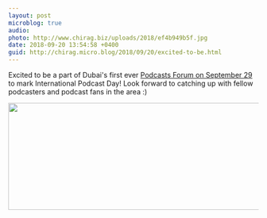 ```yaml
---
layout: post
microblog: true
audio: 
photo: http://www.chirag.biz/uploads/2018/ef4b949b5f.jpg
date: 2018-09-20 13:54:58 +0400
guid: http://chirag.micro.blog/2018/09/20/excited-to-be.html
---
```

Excited to be a part of Dubai's first ever [Podcasts Forum on September 29](https://amaeya.fm/talesofthetrade/b/369ec6cea47e2c/) to mark International Podcast Day! Look forward to catching up with fellow podcasters and podcast fans in the area :) 


<img src="http://www.chirag.biz/uploads/2018/ef4b949b5f.jpg" width="600" height="216" />
